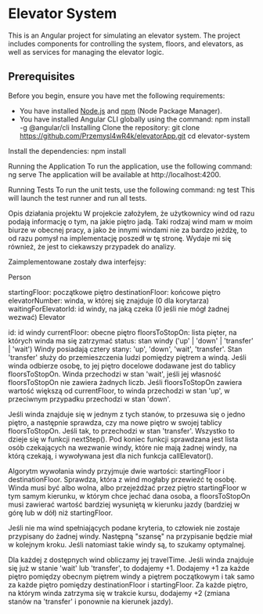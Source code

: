 # Elevator System

This is an Angular project for simulating an elevator system. The project includes components for controlling the system, floors, and elevators, as well as services for managing the elevator logic.

## Prerequisites

Before you begin, ensure you have met the following requirements:
- You have installed [Node.js](https://nodejs.org/) and [npm](https://www.npmjs.com/) (Node Package Manager).
- You have installed Angular CLI globally using the command:
  npm install -g @angular/cli
Installing
Clone the repository:
git clone https://github.com/Przemysl4wR4k/elevatorApp.git
cd elevator-system

Install the dependencies:
npm install

Running the Application
To run the application, use the following command:
ng serve
The application will be available at http://localhost:4200.

Running Tests
To run the unit tests, use the following command:
ng test
This will launch the test runner and run all tests.


Opis działania projektu
W projekcie założyłem, że użytkownicy wind od razu podają informację o tym, na jakie piętro jadą. Taki rodzaj wind mam w moim biurze w obecnej pracy, a jako że innymi windami nie za bardzo jeżdżę, to od razu pomysł na implementację poszedł w tę stronę. Wydaje mi się również, że jest to ciekawszy przypadek do analizy.

Zaimplementowane zostały dwa interfejsy:

Person

startingFloor: początkowe piętro
destinationFloor: końcowe piętro
elevatorNumber: winda, w której się znajduje (0 dla korytarza)
waitingForElevatorId: id windy, na jaką czeka (0 jeśli nie mógł żadnej wezwać)
Elevator

id: id windy
currentFloor: obecne piętro
floorsToStopOn: lista pięter, na których winda ma się zatrzymać
status: stan windy ('up' | 'down' | 'transfer' | 'wait')
Windy posiadają cztery stany: 'up', 'down', 'wait', 'transfer'. Stan 'transfer' służy do przemieszczenia ludzi pomiędzy piętrem a windą. Jeśli winda odbierze osobę, to jej piętro docelowe dodawane jest do tablicy floorsToStopOn. Winda przechodzi w stan 'wait', jeśli jej własność floorsToStopOn nie zawiera żadnych liczb. Jeśli floorsToStopOn zawiera wartość większą od currentFloor, to winda przechodzi w stan 'up', w przeciwnym przypadku przechodzi w stan 'down'.

Jeśli winda znajduje się w jednym z tych stanów, to przesuwa się o jedno piętro, a następnie sprawdza, czy ma nowe piętro w swojej tablicy floorsToStopOn. Jeśli tak, to przechodzi w stan 'transfer'. Wszystko to dzieje się w funkcji nextStep(). Pod koniec funkcji sprawdzana jest lista osób czekających na wezwanie windy, które nie mają żadnej windy, na którą czekają, i wywoływana jest dla nich funkcja callElevator().

Algorytm wywołania windy przyjmuje dwie wartości: startingFloor i destinationFloor. Sprawdza, która z wind mogłaby przewieźć tę osobę. Winda musi być albo wolna, albo przejeżdżać przez piętro startingFloor w tym samym kierunku, w którym chce jechać dana osoba, a floorsToStopOn musi zawierać wartość bardziej wysuniętą w kierunku jazdy (bardziej w górę lub w dół) niż startingFloor.

Jeśli nie ma wind spełniających podane kryteria, to człowiek nie zostaje przypisany do żadnej windy. Następną "szansę" na przypisanie będzie miał w kolejnym kroku. Jeśli natomiast takie windy są, to szukamy optymalnej.

Dla każdej z dostępnych wind obliczamy jej travelTime. Jeśli winda znajduje się już w stanie 'wait' lub 'transfer', to dodajemy +1. Dodajemy +1 za każde piętro pomiędzy obecnym piętrem windy a piętrem początkowym i tak samo za każde piętro pomiędzy destinationFloor i startingFloor. Za każde piętro, na którym winda zatrzyma się w trakcie kursu, dodajemy +2 (zmiana stanów na 'transfer' i ponownie na kierunek jazdy).






